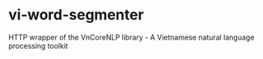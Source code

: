 # vi-word-segmenter
HTTP wrapper of the VnCoreNLP library - A Vietnamese natural language processing toolkit
